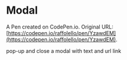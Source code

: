 # Modal

A Pen created on CodePen.io. Original URL: [https://codepen.io/raffolello/pen/YzawdEM](https://codepen.io/raffolello/pen/YzawdEM).

pop-up and close a modal with text and url link